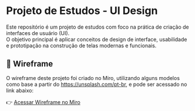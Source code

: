 # Projeto de Estudos - UI Design

Este repositório é um projeto de estudos com foco na prática de criação de interfaces de usuário (UI).  
O objetivo principal é aplicar conceitos de design de interface, usabilidade e prototipação na construção de telas modernas e funcionais.

## 📐 Wireframe

O wireframe deste projeto foi criado no Miro, utilizando alguns modelos como base a partir do https://unsplash.com/pt-br, e pode ser acessado no link abaixo:

👉 [Acessar Wireframe no Miro](https://miro.com/app/board/uXjVIqk-e7k=/)
